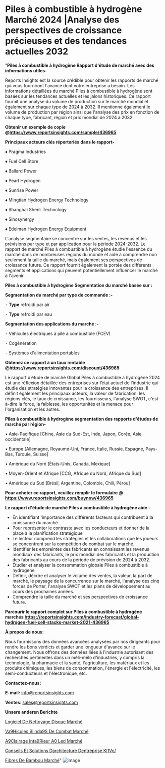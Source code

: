 # Piles à combustible à hydrogène Marché 2024 |Analyse des perspectives de croissance précieuses et des tendances actuelles 2032

"<strong>Piles à combustible à hydrogène Rapport d'étude de marché avec des informations utiles-</strong>

Reports Insights est la source crédible pour obtenir les rapports de marché qui vous fourniront l'avance dont votre entreprise a besoin. Les informations détaillées du marché Piles à combustible à hydrogène sont basées sur les tendances actuelles et les jalons historiques. Ce rapport fournit une analyse du volume de production sur le marché mondial et également sur chaque type de 2024 à 2032. Il mentionne également le volume de production par région ainsi que l'analyse des prix en fonction de chaque type, fabricant, région et prix mondial de 2024 à 2032.

<strong><b>Obtenir un exemple de copie @</b></strong><a href=https://www.reportsinsights.com/sample/436965><strong><b>https://www.reportsinsights.com/sample/436965</b></strong></a>

<b>Principaux acteurs clés répertoriés dans le rapport-</b>

<b> </b>♦ Pragma Industries

♦ Fuel Cell Store

♦ Ballard Power

♦ Pearl Hydrogen

♦ Sunrise Power

♦ Mingtian Hydrogen Energy Technology

♦ Shanghai Shenli Technology

♦ Sinosynergy

♦ Edelman Hydrogen Energy Equipment

L'analyse segmentaire se concentre sur les ventes, les revenus et les prévisions par type et par application pour la période 2024-2032. Le rapport de marché Piles à combustible à hydrogène étudie l'essence du marché dans de nombreuses régions du monde et aide à comprendre non seulement la taille du marché, mais également ses perspectives de croissance future. Ce rapport fournit également la portée des différents segments et applications qui peuvent potentiellement influencer le marché à l'avenir.

<strong>Piles à combustible à hydrogène Segmentation du marché basée sur :</strong>

<strong>Segmentation du marché par type de commande :-</strong>

⁃ <strong>Type</strong> refroidi par air

⁃ <strong>Type</strong> refroidi par eau

<strong>Segmentation des applications du marché :-</strong>

⁃ Véhicules électriques à pile à combustible (FCEV)

⁃ Cogénération

⁃ Systèmes d'alimentation portables

<strong><b>Obtenez ce rapport à un taux rentable @</b></strong><a href=https://www.reportsinsights.com/discount/436965><strong><b>https://www.reportsinsights.com/discount/436965</b></strong></a>

Le rapport d’étude de marché Global Piles à combustible à hydrogène 2024 est une réflexion détaillée des entreprises sur l’état actuel de l’industrie qui étudie des stratégies innovantes pour la croissance des entreprises. Il définit également les principaux acteurs, la valeur de fabrication, les régions clés, le taux de croissance, les fournisseurs, l'analyse SWOT, c'est-à-dire la force, la faiblesse, les opportunités et la menace pour l'organisation et les autres.

<strong>Piles à combustible à hydrogène segmentation des rapports d'études de marché par région-</strong>

• Asie-Pacifique [Chine, Asie du Sud-Est, Inde, Japon, Corée, Asie occidentale]

• Europe [Allemagne, Royaume-Uni, France, Italie, Russie, Espagne, Pays-Bas, Turquie, Suisse]

• Amérique du Nord [États-Unis, Canada, Mexique]

• Moyen-Orient et Afrique [CCG, Afrique du Nord, Afrique du Sud]

• Amérique du Sud [Brésil, Argentine, Colombie, Chili, Pérou]

<strong>Pour acheter ce rapport, veuillez remplir le formulaire @   <a href=https://www.reportsinsights.com/buynow/436965>https://www.reportsinsights.com/buynow/436965</a></strong>

<strong>Le rapport d'étude de marché Piles à combustible à hydrogène aide -</strong>
<ul>
  <li>En identifiant 'importance des différents facteurs qui contribuent à la croissance du marché</li>
  <li>Pour représenter le contraste avec les conducteurs et donner de la place à la planification stratégique</li>
  <li>Le lecteur comprend les stratégies et les collaborations que les joueurs se concentrent sur la compétition de combat sur le marché.</li>
  <li>Identifier les empreintes des fabricants en connaissant les revenus mondiaux des fabricants, le prix mondial des fabricants et la production des fabricants au cours de la période de prévision de 2024 à 2032.</li>
  <li>Étudier et analyser la consommation globale Piles à combustible à hydrogène</li>
  <li>Définir, décrire et analyser le volume des ventes, la valeur, la part de marché, le paysage de la concurrence sur le marché, l'analyse des cinq forces de Porter, l'analyse SWOT et les plans de développement au cours des prochaines années.</li>
  <li>Comprendre la taille du marché et ses perspectives de croissance future.</li>
</ul>

<strong>Parcourir le rapport complet sur Piles à combustible à hydrogène marchés <a href=https://reportsinsights.com/industry-forecast/global-hydrogen-fuel-cell-stacks-market-2021-436965>https://reportsinsights.com/industry-forecast/global-hydrogen-fuel-cell-stacks-market-2021-436965</a></strong>

<strong>À propos de nous:</strong>

Nous fournissons des données avancées analysées par nos dirigeants pour rendre les bons verdicts et garder une longueur d'avance sur le changement. Nous offrons des données liées à l'industrie autorisant des recherches pertinentes dans un méli-mélo d'industries, y compris la technologie, la pharmacie et la santé, l'agriculture, les matériaux et les produits chimiques, les biens de consommation, l'énergie et l'électricité, les semi-conducteurs et l'électronique, etc.

<strong>Contactez-nous:</strong>

<strong>E-mail:</strong> <a href=mailto:info@reportsinsights.com>info@reportsinsights.com</a>

<strong>Ventes</strong>: <a href=mailto:sales@reportsinsights.com>sales@reportsinsights.com</a>

<strong>Unsere anderen Berichte</strong>

<a href=https://www.linkedin.com/pulse/logiciel-de-nettoyage-disque-march%C3%A9-2024-part-dnxdc/>Logiciel De Nettoyage Disque Marché</a>

<a href=https://www.linkedin.com/pulse/v%C3%A9hicules-blind%C3%A9s-de-combat-march%C3%A9-analyse-des-kfhdc/>Va9Hicules Blinda9S De Combat Marché</a>

<a href=https://www.linkedin.com/pulse/%25C3%25A9clairage-int%25C3%25A9rieur-%25C3%25A0-led-march%25C3%25A9-rapport-2023-nouvelles>A9Clairage Inta9Rieur A0 Led Marché</a>

<a href=https://www.linkedin.com/pulse/conseils-et-solutions-darchitecture-dentreprise-kl1vc/>Conseils Et Solutions Darchitecture Dentreprise Kl1Vc/</a>

<a href=https://www.linkedin.com/pulse/fibres-de-bambou-march%C3%A9-taille-part-perspectives-dvpqc/>Fibres De Bambou Marché</a>"
![image](https://github.com/daminid12/RImarket/assets/158430485/60878cde-dba9-4697-8ae0-9ad8391f7366)
